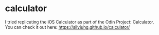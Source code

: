 # calculator

I tried replicating the iOS Calculator as part of the Odin Project: Calculator.
You can check it out here: https://silviuhg.github.io/calculator/
